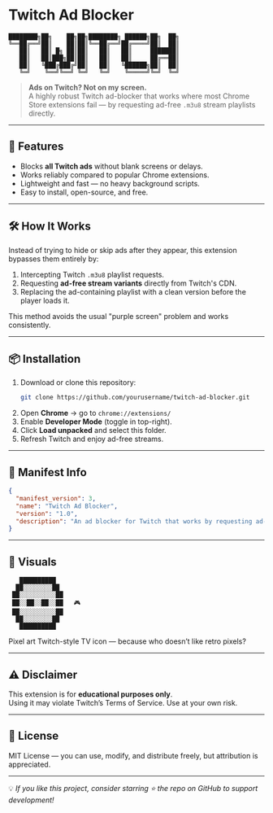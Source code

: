 # Twitch Ad Blocker

```
████████╗██╗    ██╗██╗████████╗ ██████╗██╗  ██╗
╚══██╔══╝██║    ██║██║╚══██╔══╝██╔════╝██║  ██║
   ██║   ██║ █╗ ██║██║   ██║   ██║     ███████║
   ██║   ██║███╗██║██║   ██║   ██║     ██╔══██║
   ██║   ╚███╔███╔╝██║   ██║   ╚██████╗██║  ██║
   ╚═╝    ╚══╝╚══╝ ╚═╝   ╚═╝    ╚═════╝╚═╝  ╚═╝
```

> **Ads on Twitch? Not on my screen.**  
> A highly robust Twitch ad-blocker that works where most Chrome Store extensions fail — by requesting ad-free `.m3u8` stream playlists directly.

---

## 🎯 Features
- Blocks **all Twitch ads** without blank screens or delays.
- Works reliably compared to popular Chrome extensions.
- Lightweight and fast — no heavy background scripts.
- Easy to install, open-source, and free.

---

## 🛠 How It Works
Instead of trying to hide or skip ads after they appear, this extension bypasses them entirely by:
1. Intercepting Twitch `.m3u8` playlist requests.
2. Requesting **ad-free stream variants** directly from Twitch's CDN.
3. Replacing the ad-containing playlist with a clean version before the player loads it.

This method avoids the usual "purple screen" problem and works consistently.

---

## 📦 Installation
1. Download or clone this repository:
   ```bash
   git clone https://github.com/yourusername/twitch-ad-blocker.git
   ```
2. Open **Chrome** → go to `chrome://extensions/`
3. Enable **Developer Mode** (toggle in top-right).
4. Click **Load unpacked** and select this folder.
5. Refresh Twitch and enjoy ad-free streams.

---

## 📄 Manifest Info
```json
{
  "manifest_version": 3,
  "name": "Twitch Ad Blocker",
  "version": "1.0",
  "description": "An ad blocker for Twitch that works by requesting ad-free stream playlists."
}
```

---

## 🎨 Visuals

```
   ██████████
  ██░░░░░░░░██
 ██░░░░░░░░░░██
 ██░░██░░██░░██   🎮
 ██░░░░░░░░░░██
  ██░░░░░░░░██
   ██████████
```

Pixel art Twitch-style TV icon — because who doesn’t like retro pixels?

---

## ⚠️ Disclaimer
This extension is for **educational purposes only**.  
Using it may violate Twitch’s Terms of Service. Use at your own risk.

---

## 📜 License
MIT License — you can use, modify, and distribute freely, but attribution is appreciated.

---

💡 *If you like this project, consider starring ⭐ the repo on GitHub to support development!*
